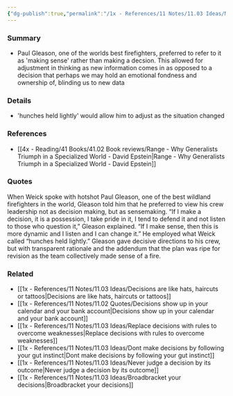 ```yaml
---
{"dg-publish":true,"permalink":"/1x - References/11 Notes/11.03 Ideas/Making sense of something better than making a decision/","title":"Making sense of something better than making a decision","noteIcon":"","created":"2024-02-13T20:01:30.261+03:00","updated":"2024-02-14T20:18:27.509+03:00"}
---
```



### Summary
- Paul Gleason, one of the worlds best firefighters, preferred to refer to it as 'making sense' rather than making a decsion. This allowed for adjustment in thinking as new information comes in as opposed to a decision that perhaps we may hold an emotional fondness and ownership of, blinding us to new data

### Details
- 'hunches held lightly' would allow him to adjust as the situation changed

### References
- [[4x - Reading/41 Books/41.02 Book reviews/Range - Why Generalists Triumph in a Specialized World - David Epstein\|Range - Why Generalists Triumph in a Specialized World - David Epstein]]
### Quotes
When Weick spoke with hotshot Paul Gleason, one of the best wildland firefighters in the world, Gleason told him that he preferred to view his crew leadership not as decision making, but as sensemaking. “If I make a decision, it is a possession, I take pride in it, I tend to defend it and not listen to those who question it,” Gleason explained. “If I make sense, then this is more dynamic and I listen and I can change it.” He employed what Weick called “hunches held lightly.” Gleason gave decisive directions to his crew, but with transparent rationale and the addendum that the plan was ripe for revision as the team collectively made sense of a fire.

### Related
- [[1x - References/11 Notes/11.03 Ideas/Decisions are like hats, haircuts or tattoos\|Decisions are like hats, haircuts or tattoos]]
- [[1x - References/11 Notes/11.02 Quotes/Decisions show up in your calendar and your bank account\|Decisions show up in your calendar and your bank account]]
- [[1x - References/11 Notes/11.03 Ideas/Replace decisions with rules to overcome weaknesses\|Replace decisions with rules to overcome weaknesses]]
- [[1x - References/11 Notes/11.03 Ideas/Dont make decisions by following your gut instinct\|Dont make decisions by following your gut instinct]]
- [[1x - References/11 Notes/11.03 Ideas/Never judge a decision by its outcome\|Never judge a decision by its outcome]]
- [[1x - References/11 Notes/11.03 Ideas/Broadbracket your decisions\|Broadbracket your decisions]]